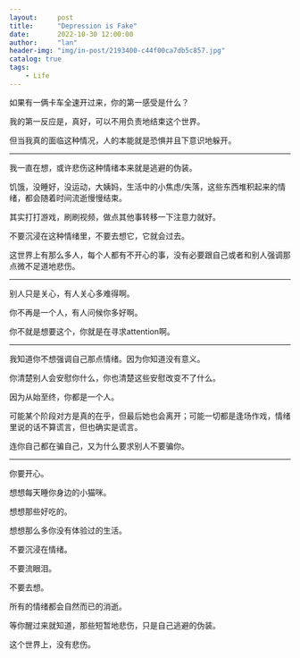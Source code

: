 ```yaml
---
layout:     post
title:      "Depression is Fake"
date:       2022-10-30 12:00:00
author:     "lan"
header-img: "img/in-post/2193400-c44f00ca7db5c857.jpg"
catalog: true
tags:
    - Life
---
```


如果有一俩卡车全速开过来，你的第一感受是什么？

我的第一反应是，真好，可以不用负责地结束这个世界。

但当我真的面临这种情况，人的本能就是恐惧并且下意识地躲开。

-----

我一直在想，或许悲伤这种情绪本来就是逃避的伪装。

饥饿，没睡好，没运动，大姨妈，生活中的小焦虑/失落，这些东西堆积起来的情绪，都会随着时间流逝慢慢结束。

其实打打游戏，刷刷视频，做点其他事转移一下注意力就好。

不要沉浸在这种情绪里，不要去想它，它就会过去。

这世界上有那么多人，每个人都有不开心的事，没有必要跟自己或者和别人强调那点微不足道地悲伤。

-----

别人只是关心，有人关心多难得啊。

你不再是一个人，有人问候你多好啊。

你不就是想要这个，你就是在寻求attention啊。

----

我知道你不想强调自己那点情绪。因为你知道没有意义。

你清楚别人会安慰你什么，你也清楚这些安慰改变不了什么。

因为从始至终，你都是一个人。

可能某个阶段对方是真的在乎，但最后她也会离开；可能一切都是逢场作戏，情绪里说的话不算谎言，但也确实是谎言。

连你自己都在骗自己，又为什么要求别人不要骗你。

----

你要开心。

想想每天睡你身边的小猫咪。

想想那些好吃的。

想想那么多你没有体验过的生活。

不要沉浸在情绪。

不要流眼泪。

不要去想。

所有的情绪都会自然而已的消逝。

等你醒过来就知道，那些短暂地悲伤，只是自己逃避的伪装。

这个世界上，没有悲伤。
